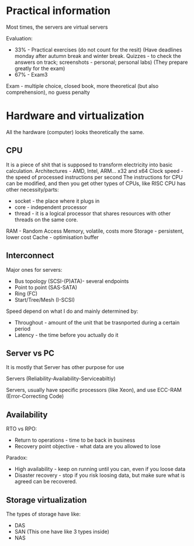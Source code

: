 # Practical information
Most times, the servers are virtual servers

Evaluation:
- 33% - Practical exercises (do not count for the resit) (Have deadlines monday after autumn break and winter break. Quizzes - to check the answers on track; screenshots - personal; personal labs) (They prepare greatly for the exam)
- 67% - Exam3

Exam - multiple choice, closed book, more theoretical (but also comprehension), no guess penalty

# Hardware and virtualization
All the hardware (computer) looks theoretically the same. 

## CPU
It is a piece of shit that is supposed to transform electricity into basic calculation.
Architectures - AMD, Intel, ARM... x32 and x64
Clock speed - the speed of processed instructions per second
The instructions for CPU can be modified, and then you get other types of CPUs, like RISC
CPU has other necessity/parts:
- socket - the place where it plugs in
- core - independent processor
- thread - it is a logical processor that shares resources with other threads on the same core.

RAM - Random Access Memory, volatile, costs more
Storage - persistent, lower cost
Cache - optimisation buffer

## Interconnect
Major ones for servers:
- Bus topology (SCSI-(P)ATA)- several endpoints
- Point to point (SAS-SATA)
- Ring (FC)
- Start/Tree/Mesh (I-SCSI)

Speed depend on what I do and mainly determined by:
- Throughout - amount of the unit that be trasnported during a certain period
- Latency - the time before you actually do it

## Server vs PC
It is mostly that Server has other purpose for use

Servers (Reliability-Availability-Serviceabiltiy)

Servers, usually have specific processors (like Xeon), and use ECC-RAM (Error-Correcting Code)

## Availability
RTO vs RPO:
- Return to operations - time to be back in business
- Recovery point objective - what data are you allowed to lose

Paradox:
- High availability - keep on running until you can, even if you loose data
- Disaster recovery - stop if you risk loosing data, but make sure what is agreed can be recovered.

## Storage virtualization
The types of storage have like:
- DAS
- SAN (This one have like 3 types inside)
- NAS